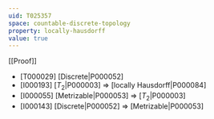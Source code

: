 ```yaml
---
uid: T025357
space: countable-discrete-topology
property: locally-hausdorff
value: true
---
```

[[Proof]]

* [T000029] [Discrete|P000052]
* [I000193] [$T_2$|P000003] => [locally Hausdorff|P000084]
* [I000055] [Metrizable|P000053] => [$T_2$|P000003]
* [I000143] [Discrete|P000052] => [Metrizable|P000053]

